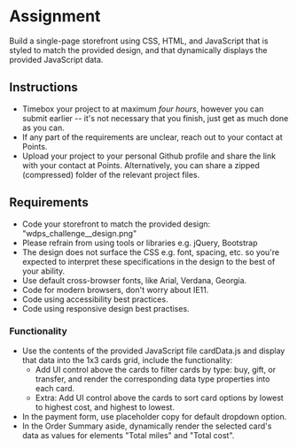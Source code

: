 # Assignment
Build a single-page storefront using CSS, HTML, and JavaScript that is styled to match the provided design, and that dynamically displays the provided JavaScript data.

## Instructions
- Timebox your project to at maximum *four hours*, however you can submit earlier -- it's not necessary that you finish, just get as much done as you can.
- If any part of the requirements are unclear, reach out to your contact at Points.
- Upload your project to your personal Github profile and share the link with your contact at Points. Alternatively, you can share a zipped (compressed) folder of the relevant project files.

## Requirements
- Code your storefront to match the provided design: "wdps_challenge__design.png"
- Please refrain from using tools or libraries e.g. jQuery, Bootstrap
- The design does not surface the CSS e.g. font, spacing, etc. so you're expected to interpret these specifications in the design to the best of your ability.
- Use default cross-browser fonts, like Arial, Verdana, Georgia.
- Code for modern browsers, don't worry about IE11.
- Code using accessibility best practices.
- Code using responsive design best practises.

### Functionality
- Use the contents of the provided JavaScript file cardData.js and display that data into the 1x3 cards grid, include the functionality:
    - Add UI control above the cards to filter cards by type: buy, gift, or transfer, and render the corresponding data type properties into each card.
    - Extra: Add UI control above the cards to sort card options by lowest to highest cost, and highest to lowest.
- In the payment form, use placeholder copy for default dropdown option.
- In the Order Summary aside, dynamically render the selected card's data as values for elements "Total miles" and "Total cost".
